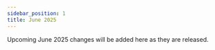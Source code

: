 ```yaml
---
sidebar_position: 1
title: June 2025
---
```


Upcoming June 2025 changes will be added here as they are released.